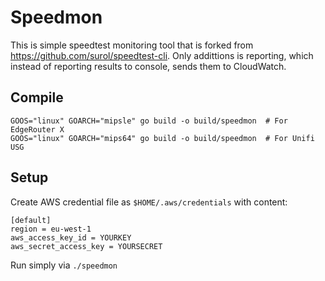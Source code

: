 # Speedmon

This is simple speedtest monitoring tool that is forked from https://github.com/surol/speedtest-cli.
Only addittions is reporting, which instead of reporting results to console, sends them to CloudWatch.

## Compile

	GOOS="linux" GOARCH="mipsle" go build -o build/speedmon  # For EdgeRouter X
	GOOS="linux" GOARCH="mips64" go build -o build/speedmon  # For Unifi USG

## Setup

Create AWS credential file as `$HOME/.aws/credentials` with content:

```
[default]
region = eu-west-1
aws_access_key_id = YOURKEY
aws_secret_access_key = YOURSECRET
```

Run simply via `./speedmon`
